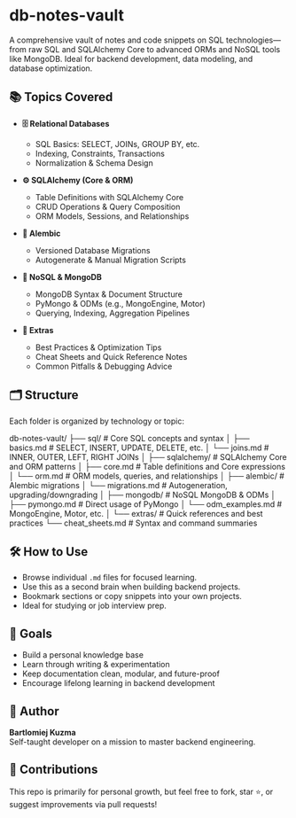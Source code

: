 # db-notes-vault
A comprehensive vault of notes and code snippets on SQL technologies—from raw SQL and SQLAlchemy Core to advanced ORMs and NoSQL tools like MongoDB. Ideal for backend development, data modeling, and database optimization.

## 📚 Topics Covered

- **🗄️ Relational Databases**
  - SQL Basics: SELECT, JOINs, GROUP BY, etc.
  - Indexing, Constraints, Transactions
  - Normalization & Schema Design

- **⚙️ SQLAlchemy (Core & ORM)**
  - Table Definitions with SQLAlchemy Core
  - CRUD Operations & Query Composition
  - ORM Models, Sessions, and Relationships

- **🌱 Alembic**
  - Versioned Database Migrations
  - Autogenerate & Manual Migration Scripts

- **🚀 NoSQL & MongoDB**
  - MongoDB Syntax & Document Structure
  - PyMongo & ODMs (e.g., MongoEngine, Motor)
  - Querying, Indexing, Aggregation Pipelines

- **🧠 Extras**
  - Best Practices & Optimization Tips
  - Cheat Sheets and Quick Reference Notes
  - Common Pitfalls & Debugging Advice


## 🗂️ Structure

Each folder is organized by technology or topic:

db-notes-vault/
├── sql/ # Core SQL concepts and syntax
│ ├── basics.md # SELECT, INSERT, UPDATE, DELETE, etc.
│ └── joins.md # INNER, OUTER, LEFT, RIGHT JOINs
│
├── sqlalchemy/ # SQLAlchemy Core and ORM patterns
│ ├── core.md # Table definitions and Core expressions
│ └── orm.md # ORM models, queries, and relationships
│
├── alembic/ # Alembic migrations
│ └── migrations.md # Autogeneration, upgrading/downgrading
│
├── mongodb/ # NoSQL MongoDB & ODMs
│ ├── pymongo.md # Direct usage of PyMongo
│ └── odm_examples.md # MongoEngine, Motor, etc.
│
└── extras/ # Quick references and best practices
└── cheat_sheets.md # Syntax and command summaries


## 🛠️ How to Use

- Browse individual `.md` files for focused learning.
- Use this as a second brain when building backend projects.
- Bookmark sections or copy snippets into your own projects.
- Ideal for studying or job interview prep.


## 📌 Goals

- Build a personal knowledge base
- Learn through writing & experimentation
- Keep documentation clean, modular, and future-proof
- Encourage lifelong learning in backend development


## 🧠 Author

**Bartlomiej Kuzma**  
Self-taught developer on a mission to master backend engineering.


## 🙌 Contributions

This repo is primarily for personal growth, but feel free to fork, star ⭐, or suggest improvements via pull requests!
